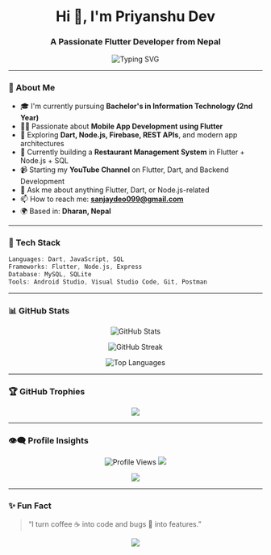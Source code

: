 <!-- Profile Header -->
<h1 align="center">Hi 👋, I'm Priyanshu Dev</h1>
<h3 align="center">A Passionate Flutter Developer from Nepal</h3>

<p align="center">
  <img src="https://readme-typing-svg.demolab.com?font=Fira+Code&pause=1000&color=2D9EE0&center=true&vCenter=true&width=435&lines=Flutter+%F0%9F%93%B1+%7C+Dart+%F0%9F%93%96+%7C+Node.js+%F0%9F%92%BB+%7C+Full+Stack+Dev" alt="Typing SVG" />
</p>

---

### 📌 About Me

- 🎓 I'm currently pursuing **Bachelor's in Information Technology (2nd Year)**  
- 🧑‍💻 Passionate about **Mobile App Development using Flutter**  
- 🚀 Exploring **Dart, Node.js, Firebase, REST APIs**, and modern app architectures  
- 📱 Currently building a **Restaurant Management System** in Flutter + Node.js + SQL  
- 📹 Starting my **YouTube Channel** on Flutter, Dart, and Backend Development  
- 💬 Ask me about anything Flutter, Dart, or Node.js-related  
- 📫 How to reach me: **sanjaydeo099@gmail.com**  
- 🌍 Based in: **Dharan, Nepal**

---

### 🔧 Tech Stack

```dart
Languages: Dart, JavaScript, SQL  
Frameworks: Flutter, Node.js, Express  
Database: MySQL, SQLite  
Tools: Android Studio, Visual Studio Code, Git, Postman  
```

---

### 📊 GitHub Stats

<p align="center">
  <img src="https://github-readme-stats.vercel.app/api?username=Priyanshudev001&show_icons=true&theme=tokyonight&count_private=true" alt="GitHub Stats" />
</p>

<p align="center">
  <img src="https://github-readme-streak-stats.herokuapp.com/?user=Priyanshudev001&theme=tokyonight" alt="GitHub Streak" />
</p>

<p align="center">
  <img src="https://github-readme-stats.vercel.app/api/top-langs/?username=Priyanshudev001&layout=compact&theme=tokyonight" alt="Top Languages" />
</p>

---

### 🏆 GitHub Trophies

<p align="center">
  <img src="https://github-profile-trophy.vercel.app/?username=Priyanshudev001&theme=radical&margin-w=15&margin-h=15" />
</p>

---

### 👁‍🗨 Profile Insights

<p align="center">
  <img src="https://komarev.com/ghpvc/?username=Priyanshudev001&label=Profile%20Views&color=blue&style=flat-square" alt="Profile Views" />
  <img src="https://img.shields.io/github/followers/Priyanshudev001?label=Followers&style=flat-square" />
</p>

<p align="center">
  <img src="https://github-profile-summary-cards.vercel.app/api/cards/profile-details?username=Priyanshudev001&theme=tokyonight" />
</p>

---

### ✨ Fun Fact

> “I turn coffee ☕ into code and bugs 🐛 into features.”

<p align="center">
  <img src="https://capsule-render.vercel.app/api?type=waving&color=2D9EE0&height=100&section=footer"/>
</p>
